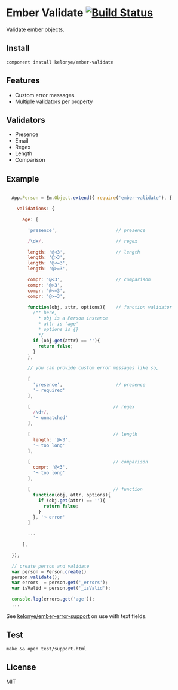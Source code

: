 Ember Validate [![Build Status](https://secure.travis-ci.org/kelonye/ember-validate.png?branch=master)](http://travis-ci.org/kelonye/ember-validate)
===

Validate ember objects.

Install
---

```
component install kelonye/ember-validate
```

Features
---

* Custom error messages
* Multiple validators per property

Validators
---

* Presence
* Email
* Regex
* Length
* Comparison

Example
---

```javascript

  App.Person = Em.Object.extend({ require('ember-validate'), {

    validations: {

      age: [

        'presence',                      // presence

        /\d+/,                           // regex

        length: '@<3',                   // length
        length: '@>3',
        length: '@<=3',
        length: '@>=3',

        compr: '@<3',                    // comparison
        compr: '@>3',
        compr: '@<=3',
        compr: '@>=3',

        function(obj, attr, options){    // function validator
          /** here,
            * obj is a Person instance
            * attr is 'age'
            * options is {}
            */
          if (obj.get(attr) == ''){
            return false;
          }
        },

        // you can provide custom error messages like so,
        
        [
          'presence',                    // presence
          '¬ required'
        ],

        [                               // regex
          /\d+/,
          '¬ unmatched'
        ],

        [                               // length
          length: '@<3',
          '¬ too long'
        ],

        [                               // comparison
          compr: '@<3',
          '¬ too long'
        ],

        [                               // function
          function(obj, attr, options){
            if (obj.get(attr) == ''){
              return false;
            }
          }, '¬ error'
        ]

        ...

      ],

  });

  // create person and validate
  var person = Person.create()
  person.validate();
  var errors  = person.get('_errors');
  var isValid = person.get('_isValid');

  console.log(errors.get('age'));
  ...

```

See [kelonye/ember-error-support](https://github.com/kelonye/ember-error-support) on use with text fields.

Test
---

```
make && open test/support.html
```

License
---

MIT